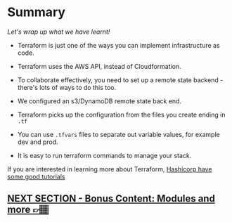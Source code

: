# Summary

*Let's wrap up what we have learnt!*


* Terraform is just one of the ways you can implement infrastructure as code.

* Terraform uses the AWS API, instead of Cloudformation.

* To collaborate effectively, you need to set up a remote state backend - there's lots of ways to do this too.

* We configured an s3/DynamoDB remote state back end.

* Terraform picks up the configuration from the files you create ending in `.tf`

* You can use `.tfvars` files to separate out variable values, for example dev and prod.

* It is easy to run terraform commands to manage your stack.

If you are interested in learning more about Terraform, [Hashicorp have some good tutorials](https://developer.hashicorp.com/terraform/tutorials/certification-003/associate-study-003)

## [NEXT SECTION - Bonus Content: Modules and more 👉🏽](09-bonus-modules.md)